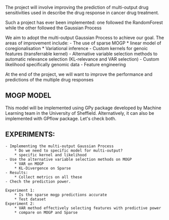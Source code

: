 The project will involve improving the prediction of multi-output drug sensitivities used in describe the drug response in cancer drug treatment. 

Such a project has ever been implemented: one followed the RandomForest while the other followed the Gaussian Process

We aim to adopt the multi-output Gaussian Process to achieve our goal. The areas of improvement include:
    - The use of sparse MOGP
        * linear model of coregionalisation
        * Variational inference
    - Custom kernels for genoic features (transferrable kernel)
    - Alternative variable selection methods to automatic relevance selection (KL-relevance and VAR selection)
    - Custom likelihood specifically genomic data
    - Feature engineering

At the end of the project, we will want to improve the performance and predictions of the multiple drug responses

## MOGP MODEL
This model will be implemented using GPy package developed by Machine Learning team in the University of Sheffield. Alternatively, it can also be implemented with GPflow package. Let's check both.

## EXPERIMENTS:
    - Implementing the multi-output Gaussian Process
        * Do we need to specific model for multi-output?
        * specific kernel and likelihood
    - Use the alternative variable selection methods on MOGP
        * VAR on MOGP
        * KL-Divergence on Sparse
    - Results:
        * Collect metrics on all these
    - Chech the prediction power.

    Experiment 1:
        * Is the sparse mogp predictions accurate
        * Test dataset
    Experiment 2:
        * VAR method effectively selecting features with predictive power
        * compare on MOGP and Sparse

    
